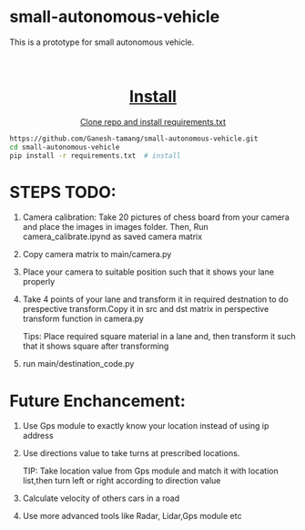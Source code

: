 # small-autonomous-vehicle
This is a prototype for small autonomous vehicle.

<div>
  <p>
    <a align="center" href="https://github.com/Ganesh-tamang/small-autonomous-vehicle" target="_blank">
  </p>

<br>

<div>


# Install

Clone repo and install requirements.txt

```bash
https://github.com/Ganesh-tamang/small-autonomous-vehicle.git
cd small-autonomous-vehicle
pip install -r requirements.txt  # install
```

# STEPS TODO:
1. Camera calibration: Take 20 pictures of chess board from your camera and place the images in images folder. Then, Run camera_calibrate.ipynd as saved camera matrix
2. Copy camera matrix to main/camera.py
3. Place your camera to suitable position such that it shows your lane properly 
4. Take 4 points of your lane and transform it in required destnation to do prespective transform.Copy it in src and dst matrix in perspective transform function  in camera.py

    Tips: Place required square material in a lane and, then transform it such that it shows square  after transforming
    
5. run main/destination_code.py

# Future Enchancement:
1. Use Gps module to exactly know your location instead of using ip address
2. Use directions value to take turns at prescribed locations. 
 
    TIP: Take location value from Gps module and match it with location list,then turn left or right according to direction value

3. Calculate velocity of others cars in a road
4. Use more advanced tools like Radar, Lidar,Gps module etc 
